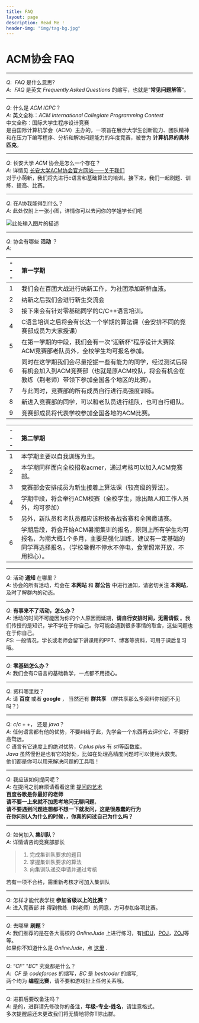 ```yaml
---
title: FAQ
layout: page
description: Read Me !
header-img: "img/tag-bg.jpg"
---
```



# ACM协会 FAQ

---

$Q:$ $\,\,FAQ$ 是什么意思?  
$A:$ $\,\,FAQ$ 是英文 $Frequently\, Asked\, Questions$ 的缩写，也就是“**常见问题解答**”。

---

$Q:$ 什么是 $ACM\; ICPC$？    
$A:$ 英文全称：$ACM \;International \;Collegiate \;Programming\; Contest$  
中文全称：国际大学生程序设计竞赛  
是由国际计算机学会（ACM）主办的，一项旨在展示大学生创新能力、团队精神和在压力下编写程序、分析和解决问题能力的年度竞赛，被誉为 **计算机界的奥林匹克**。

---

$Q:$ 长安大学 $ACM$ 协会是怎么一个存在？   
$A:$ 详情见 [长安大学ACM协会官方网站——关于我们][1]     
对于小萌新，我们将先进行c语言和基础算法的培训。接下来，我们一起刷题、训练、提高、比赛。  

---

$Q:$ 在A协我能得到什么？   
$A:$ 此处仅附上一张小图，详情你可以去问你的学姐学长们吧    

![此处输入图片的描述][2]
  
---
$Q:$ 协会有哪些 **活动** ？    
$A:$   

|---|**第一学期**|   
|:--- |:---|    
|1| 我们会在百团大战进行纳新工作，为社团添加新鲜血液。 |
|2| 纳新之后我们会进行新生交流会|
|3| 接下来会有针对零基础同学的C/C++语言培训。 |
|4| C语言培训之后将会有长达一个学期的算法课（会安排不同的竞赛部成员为大家授课） |
|5| 在第一学期的中段，我们会有一次“迎新杯”程序设计大赛除 ACM竞赛部老队员外，全校学生均可报名参加。 |
|6| 同时在这学期我们会尽量挖掘一些有能力的同学，经过测试后将有机会加入到ACM竞赛部（也就是原ACM校队，将会有机会在教练（荆老师）带领下参加全国各个地区的比赛）。 |
|7| 与此同时，竞赛部的所有成员自行进行高强度训练。 |
|8| 新进入竞赛部的同学，可以和老队员进行组队，也可自行组队。 |
|9| 竞赛部成员将代表学校参加全国各地的ACM比赛。|

|---|**第二学期**|
|:--- |:---|
|1| 本学期主要以自我训练为主。 |
|2| 本学期同样面向全校招收acmer，通过考核可以加入ACM竞赛部。 |
|3| 竞赛部会安排成员为新生接着上算法课（较高级的算法）。 |
|4|学期中段，将会举行ACM校赛（全校学生，除出题人和工作人员外，均可参加） |
|5| 另外，新队员和老队员都应该积极备战省赛和全国邀请赛。 |
|6| 学期后段，将会开始ACM暑期集训的报名，原则上所有学生均可报名，为期大概1个多月，主要是强化训练，建议有一定基础的同学再选择报名。（学校暑假不停水不停电，食堂照常开放，不用担心）。|


---
$Q:$ 活动 **通知** 在哪里？  
$A:$ 协会的所有活动，均会在 **本网站** 和 **群公告** 中进行通知，请密切关注 **本网站**，及时了解群内的动态。  

---
$Q:$ **有事来不了活动，怎么办？**  
$A:$ 活动的时间不可能因为你的个人原因而延期，**请自行安排时间，无需请假**  。我们传授的是知识，学不学在于你自己。你可能会遇到很多事情的取舍，这些问题也在于你自己。  
$PS:$ 一般情况，学长或老师会留下讲课用的PPT、博客等资料，可用于课后复习哦。  

---
$Q:$ **零基础怎么办？**  
$A:$  我们会有C语言的基础教学，一点都不用担心。

---
$Q:$ 资料哪里找？  
$A:$ 请 **百度** 或者 **google** ， 当然还有 **群共享** （群共享那么多资料你视而不见吗？）  

---
$Q:$ $c/c++$， 还是 $java$？  
$A:$ 任何语言都有他的优势，不要纠结于此，先学会一个东西再去评价它，不要好高骛远。  
$C$ 语言有它速度上的绝对优势，$C\,plus \; plus$ 有 $stl$等函数库。  
$Java$ 虽然慢但是也有它的好处，比如在处理高精度问题时可以使用大数类。    
他们都是你可以用来解决问题的工具哦！ 

---
$Q:$ 我应该如何提问呢？  
$A:$ 在提问之前麻烦请看看这里 [提问的艺术][3]  
**百度谷歌是你最好的老师**  
**请不要一上来就不加思考地问无聊问题**，  
**请不要遇到问题连想都不想一下就发问，这是很愚蠢的行为**  
**在你问别人为什么的时候，，你真的问过自己为什么吗？**  

---  
$Q:$ 如何加入 **集训队**？  
$A:$ 详情请咨询竞赛部部长  

> 1. 完成集训队要求的题目  
> 2. 掌握集训队要求的算法  
> 3. 向集训队递交申请并通过考核  

若有一项不合格，需重新考核才可加入集训队 

---
$Q:$ 怎样才能代表学校 **参加省级以上的比赛**？  
$A:$ 进入竞赛部 并 得到教练（荆老师）的同意，方可参加各项比赛。  

---
$Q:$ 去哪里 **刷题**？  
$A:$ 我们推荐的是在各大高校的 $OnlineJude$ 上进行练习，有[HDU][4]，[POJ][5]，[ZOJ][6]等等。  
如果你不知道什么是 $OnlineJude$，点 [这里][7] .  

---  
$Q:$ “$CF$” "$BC$"  究竟都是什么？  
$A:$ $\,\,CF$ 是 $codeforces$ 的缩写，$BC$ 是 $bestcoder$ 的缩写,  
两个均为 **编程比赛**，请不要和游戏扯上任何关系哦。

---  
$Q:$ 进群后要改备注吗？    
$A:$ 是的，进群请先修改你的备注，**年级-专业-姓名**，请注意格式。  
多次提醒后还未更改我们将无情地将你T除出群。  


  [1]: http://chdacm.github.io/pages/cauu
  [2]: http://7xi3e9.com1.z0.glb.clouddn.com/xt.png
  [3]: http://www.oschina.net/question/124879_45870
  [4]: http://acm.hdu.edu.cn/
  [5]: http://poj.org/
  [6]: http://acm.zju.edu.cn/onlinejudge/
  [7]: http://baike.baidu.com/link?url=INuGl4tFVGrWGijLZNlpIvPCIw_hwhzoil58hiIMvO8T6GHdrLK4q3fZ1VIt0Qpfmktj2oBLHhOyt_AyfXFmaK